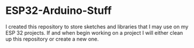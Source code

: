 # ESP32-Arduino-Stuff
I created this repository to store sketches and libraries that I may use on my ESP 32 projects. If and when begin working on a project I will either clean up this repository or create a new one.
